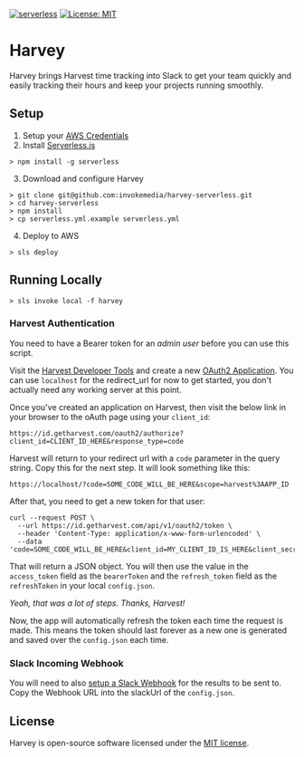 [![serverless](http://public.serverless.com/badges/v3.svg)](http://www.serverless.com)
[![License: MIT](https://img.shields.io/badge/License-MIT-yellow.svg)](https://opensource.org/licenses/MIT)

# Harvey

Harvey brings Harvest time tracking into Slack to get your team quickly and easily tracking their hours and keep your projects running smoothly.

## Setup

1. Setup your [AWS Credentials](https://github.com/serverless/serverless/blob/master/docs/providers/aws/guide/credentials.md)
2. Install [Serverless.js](https://serverless.com)

```
> npm install -g serverless
```

3. Download and configure Harvey

```
> git clone git@github.com:invokemedia/harvey-serverless.git
> cd harvey-serverless
> npm install
> cp serverless.yml.example serverless.yml
```

4. Deploy to AWS

```
> sls deploy
```

## Running Locally

```
> sls invoke local -f harvey
```

### Harvest Authentication

You need to have a Bearer token for an *admin user* before you can use this script.

Visit the [Harvest Developer Tools](https://id.getharvest.com/developers) and create a new [OAuth2 Application](https://id.getharvest.com/oauth2/clients/new). You can use `localhost` for the redirect_url for now to get started, you don't actually need any working server at this point.

Once you've created an application on Harvest, then visit the below link in your browser to the oAuth page using your `client_id`:

```
https://id.getharvest.com/oauth2/authorize?client_id=CLIENT_ID_HERE&response_type=code
```

Harvest will return to your redirect url with a `code` parameter in the query string. Copy this for the next step. It will look something like this:

```
https://localhost/?code=SOME_CODE_WILL_BE_HERE&scope=harvest%3AAPP_ID
```

After that, you need to get a new token for that user:

```
curl --request POST \
  --url https://id.getharvest.com/api/v1/oauth2/token \
  --header 'Content-Type: application/x-www-form-urlencoded' \
  --data 'code=SOME_CODE_WILL_BE_HERE&client_id=MY_CLIENT_ID_IS_HERE&client_secret=MY_CLIENT_SECRET_IS_HERE&grant_type=authorization_code'
```

That will return a JSON object. You will then use the value in the `access_token` field as the `bearerToken` and the `refresh_token` field as the `refreshToken` in your local `config.json`.

*Yeah, that was a lot of steps. Thanks, Harvest!*

Now, the app will automatically refresh the token each time the request is made. This means the token should last forever as a new one is generated and saved over the `config.json` each time.

### Slack Incoming Webhook

You will need to also [setup a Slack Webhook](https://api.slack.com/custom-integrations/incoming-webhooks) for the results to be sent to. Copy the Webhook URL into the slackUrl of the `config.json`.

## License

Harvey is open-source software licensed under the [MIT license](https://opensource.org/licenses/MIT).